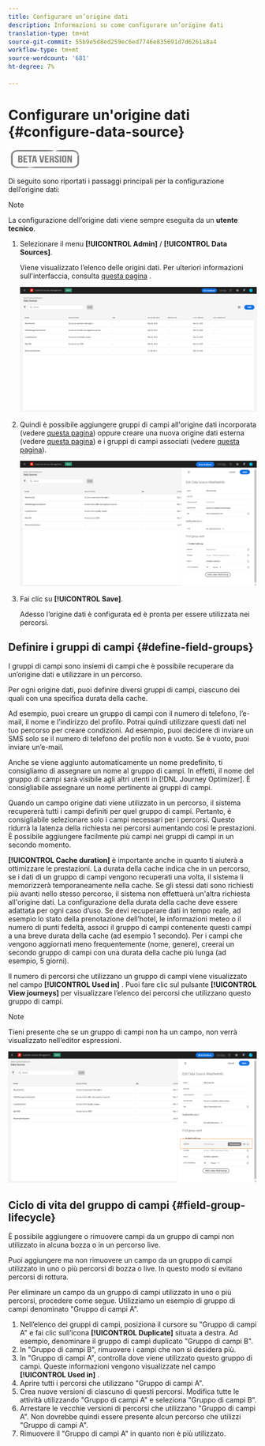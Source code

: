 ```yaml
---
title: Configurare un’origine dati
description: Informazioni su come configurare un’origine dati
translation-type: tm+mt
source-git-commit: 55b9e5d8ed259ec6ed7746e835691d7d6261a8a4
workflow-type: tm+mt
source-wordcount: '681'
ht-degree: 7%

---
```


# Configurare un&#39;origine dati {#configure-data-source}

![](../assets/do-not-localize/badge.png)

Di seguito sono riportati i passaggi principali per la configurazione dell’origine dati:

>[!NOTE]
>
>La configurazione dell’origine dati viene sempre eseguita da un **utente tecnico**.

1. Selezionare il menu **[!UICONTROL Admin]** / **[!UICONTROL Data Sources]**.

   Viene visualizzato l’elenco delle origini dati. Per ulteriori informazioni sull&#39;interfaccia, consulta [questa pagina](../user-interface.md) .

   ![](../assets/journey18.png)

1. Quindi è possibile aggiungere gruppi di campi all&#39;origine dati incorporata (vedere [questa pagina](../datasource/adobe-experience-platform-data-source.md)) oppure creare una nuova origine dati esterna (vedere [questa pagina](../datasource/external-data-sources.md)) e i gruppi di campi associati (vedere [questa pagina](../datasource/configure-data-sources.md#define-field-groups)).

   ![](../assets/journey23.png)

1. Fai clic su **[!UICONTROL Save]**.

   Adesso l’origine dati è configurata ed è pronta per essere utilizzata nei percorsi.

## Definire i gruppi di campi {#define-field-groups}

I gruppi di campi sono insiemi di campi che è possibile recuperare da un’origine dati e utilizzare in un percorso.

Per ogni origine dati, puoi definire diversi gruppi di campi, ciascuno dei quali con una specifica durata della cache.

Ad esempio, puoi creare un gruppo di campi con il numero di telefono, l’e-mail, il nome e l’indirizzo del profilo. Potrai quindi utilizzare questi dati nel tuo percorso per creare condizioni. Ad esempio, puoi decidere di inviare un SMS solo se il numero di telefono del profilo non è vuoto. Se è vuoto, puoi inviare un’e-mail.

Anche se viene aggiunto automaticamente un nome predefinito, ti consigliamo di assegnare un nome al gruppo di campi. In effetti, il nome del gruppo di campi sarà visibile agli altri utenti in [!DNL Journey Optimizer]. È consigliabile assegnare un nome pertinente ai gruppi di campi.

Quando un campo origine dati viene utilizzato in un percorso, il sistema recupererà tutti i campi definiti per quel gruppo di campi. Pertanto, è consigliabile selezionare solo i campi necessari per i percorsi. Questo ridurrà la latenza della richiesta nei percorsi aumentando così le prestazioni. È possibile aggiungere facilmente più campi nei gruppi di campi in un secondo momento.

**[!UICONTROL Cache duration]** è importante anche in quanto ti aiuterà a ottimizzare le prestazioni. La durata della cache indica che in un percorso, se i dati di un gruppo di campi vengono recuperati una volta, il sistema li memorizzerà temporaneamente nella cache. Se gli stessi dati sono richiesti più avanti nello stesso percorso, il sistema non effettuerà un&#39;altra richiesta all&#39;origine dati. La configurazione della durata della cache deve essere adattata per ogni caso d’uso. Se devi recuperare dati in tempo reale, ad esempio lo stato della prenotazione dell’hotel, le informazioni meteo o il numero di punti fedeltà, associ il gruppo di campi contenente questi campi a una breve durata della cache (ad esempio 1 secondo). Per i campi che vengono aggiornati meno frequentemente (nome, genere), creerai un secondo gruppo di campi con una durata della cache più lunga (ad esempio, 5 giorni).

Il numero di percorsi che utilizzano un gruppo di campi viene visualizzato nel campo **[!UICONTROL Used in]** . Puoi fare clic sul pulsante **[!UICONTROL View journeys]** per visualizzare l’elenco dei percorsi che utilizzano questo gruppo di campi.

>[!NOTE]
>
>Tieni presente che se un gruppo di campi non ha un campo, non verrà visualizzato nell’editor espressioni.

![](../assets/journey3bis.png)

## Ciclo di vita del gruppo di campi {#field-group-lifecycle}

È possibile aggiungere o rimuovere campi da un gruppo di campi non utilizzato in alcuna bozza o in un percorso live.

Puoi aggiungere ma non rimuovere un campo da un gruppo di campi utilizzato in uno o più percorsi di bozza o live. In questo modo si evitano percorsi di rottura.

Per eliminare un campo da un gruppo di campi utilizzato in uno o più percorsi, procedere come segue. Utilizziamo un esempio di gruppo di campi denominato &quot;Gruppo di campi A&quot;.

1. Nell’elenco dei gruppi di campi, posiziona il cursore su &quot;Gruppo di campi A&quot; e fai clic sull’icona **[!UICONTROL Duplicate]** situata a destra. Ad esempio, denominare il gruppo di campi duplicato &quot;Gruppo di campi B&quot;.
1. In &quot;Gruppo di campi B&quot;, rimuovere i campi che non si desidera più.
1. In &quot;Gruppo di campi A&quot;, controlla dove viene utilizzato questo gruppo di campi. Queste informazioni vengono visualizzate nel campo **[!UICONTROL Used in]** .
1. Aprire tutti i percorsi che utilizzano &quot;Gruppo di campi A&quot;.
1. Crea nuove versioni di ciascuno di questi percorsi. Modifica tutte le attività utilizzando &quot;Gruppo di campi A&quot; e seleziona &quot;Gruppo di campi B&quot;.
1. Arrestare le vecchie versioni di percorsi che utilizzano &quot;Gruppo di campi A&quot;. Non dovrebbe quindi essere presente alcun percorso che utilizzi &quot;Gruppo di campi A&quot;.
1. Rimuovere il &quot;Gruppo di campi A&quot; in quanto non è più utilizzato.
